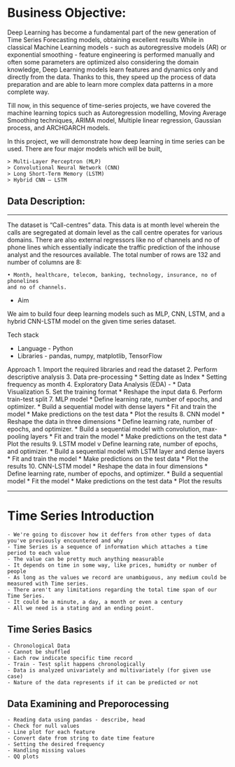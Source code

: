 # Business Objective:

Deep Learning has become a fundamental part of the new generation of Time Series
Forecasting models, obtaining excellent results While in classical Machine Learning
models - such as autoregressive models (AR) or exponential smoothing - feature
engineering is performed manually and often some parameters are optimized also
considering the domain knowledge, Deep Learning models learn features and
dynamics only and directly from the data. Thanks to this, they speed up the process
of data preparation and are able to learn more complex data patterns in a more
complete way.

Till now, in this sequence of time-series projects, we have covered the machine
learning topics such as Autoregression modelling, Moving Average Smoothing
techniques, ARIMA model, Multiple linear regression, Gaussian process, and ARCHGARCH models.

In this project, we will demonstrate how deep learning in time series can be used.
There are four major models which will be built,

    > Multi-Layer Perceptron (MLP)
    > Convolutional Neural Network (CNN)
    > Long Short-Term Memory (LSTM)
    > Hybrid CNN – LSTM
    
## Data Description:
--------------------------------------------------------------------------------
    
The dataset is “Call-centres” data. This data is at month level wherein the calls are
segregated at domain level as the call centre operates for various domains. There are
also external regressors like no of channels and no of phone lines which essentially
indicate the traffic prediction of the inhouse analyst and the resources available.
The total number of rows are 132 and number of columns are 8:

    • Month, healthcare, telecom, banking, technology, insurance, no of phonelines
    and no of channels.

* Aim

We aim to build four deep learning models such as MLP, CNN, LSTM, and a hybrid
CNN-LSTM model on the given time series dataset.

Tech stack

* Language - Python
* Libraries - pandas, numpy, matplotlib, TensorFlow

 Approach
    1. Import the required libraries and read the dataset
    2. Perform descriptive analysis
    3. Data pre-processing
        * Setting date as Index
        * Setting frequency as month
    4. Exploratory Data Analysis (EDA) -
        * Data Visualization
    5. Set the training format
        * Reshape the input data
    6. Perform train-test split
    7. MLP model
        * Define learning rate, number of epochs, and optimizer.
        * Build a sequential model with dense layers
        * Fit and train the model
        * Make predictions on the test data
        * Plot the results
    8. CNN model
        * Reshape the data in three dimensions
        * Define learning rate, number of epochs, and optimizer.
        * Build a sequential model with convolution, max-pooling layers
        * Fit and train the model
        * Make predictions on the test data
        * Plot the results
    9. LSTM model
        v Define learning rate, number of epochs, and optimizer.
        * Build a sequential model with LSTM layer and dense layers
        * Fit and train the model
        * Make predictions on the test data
        * Plot the results
    10. CNN-LSTM model
        * Reshape the data in four dimensions
        * Define learning rate, number of epochs, and optimizer.
        * Build a sequential model
        * Fit the model
        * Make predictions on the test data
        * Plot the results

--------------------------------
# Time Series Introduction

    - We're going to discover how it deffers from other types of data you've previously encountered and why
    - Time Series is a sequence of information which attaches a time period to each value
    - The value can be pretty much anything measurable
    - It depends on time in some way, like prices, humidty or number of people
    - As long as the values we record are unambiguous, any medium could be measured with Time series.
    - There aren't any limitations regarding the total time span of our Time Series.
    - It could be a minute, a day, a month or even a century
    - All we need is a stating and an ending point. 

## Time Series Basics

    - Chronological Data
    - Cannot be shuffled
    - Each row indicate specific time record
    - Train - Test split happens chronologically
    - Data is analyzed univariately and multivariately (for given use case)
    - Nature of the data represents if it can be predicted or not


## Data Examining and Preporocessing

    - Reading data using pandas - describe, head
    - Check for null values
    - Line plot for each feature
    - Convert date from string to date time feature
    - Setting the desired frequency
    - Handling missing values
    - QQ plots
